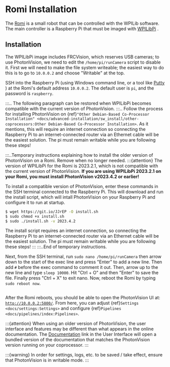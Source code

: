 # Romi Installation

The [Romi](https://docs.wpilib.org/en/latest/docs/romi-robot/index.html) is a small robot that can be controlled with the WPILib software. The main controller is a Raspberry Pi that must be imaged with [WPILibPi](https://docs.wpilib.org/en/latest/docs/romi-robot/imaging-romi.html) .

## Installation

The WPILibPi image includes FRCVision, which reserves USB cameras; to use PhotonVision, we need to edit the `/home/pi/runCamera` script to disable it. First we will need to make the file system writeable; the easiest way to do this is to go to `10.0.0.2` and choose "Writable" at the top.

SSH into the Raspberry Pi (using Windows command line, or a tool like [Putty](https://www.chiark.greenend.org.uk/~sgtatham/putty/) ) at the Romi's default address `10.0.0.2`. The default user is `pi`, and the password is `raspberry`.

:::.. The following paragraph can be restored when WPILibPi becomes compatible with the current version of PhotonVision. 
:::.. Follow the process for installing PhotonVision on {ref}`"Other Debian-Based Co-Processor Installation" <docs/advanced-installation/sw_install/other-coprocessors:Other Debian-Based Co-Processor Installation>`. As it mentions, this will require an internet connection so connecting the Raspberry Pi to an internet-connected router via an Ethernet cable will be the easiest solution. The pi must remain writable while you are following these steps! 

:::..Temporary instructions explaining how to install the older version of PhotonVision on a Romi. Remove when no longer needed.
:::{attention}
The version of WPILibPi for the Romi is 2023.2.1, which is not compatible with the current version of PhotonVision. **If you are using WPILibPi 2023.2.1 on your Romi, you must install PhotonVision v2023.4.2 or earlier!**

To install a compatible version of PhotonVision, enter these commands in the SSH terminal connected to the Raspberry Pi. This will download and run the install script, which will intall PhotonVision on your Raspberry Pi and configure it to run at startup.

```bash
$ wget https://git.io/JJrEP -O install.sh
$ sudo chmod +x install.sh
$ sudo ./install.sh -v 2023.4.2
```
The install script requires an internet connection, so connecting the Raspberry Pi to an internet-connected router via an Ethernet cable will be the easiest solution. The pi must remain writable while you are following these steps!
:::
:::..End of temporary instructions.

Next, from the SSH terminal, run `sudo nano /home/pi/runCamera` then arrow down to the start of the exec line and press "Enter" to add a new line. Then add `#` before the exec command to comment it out. Then, arrow up to the new line and type `sleep 10000`. Hit "Ctrl + O" and then "Enter" to save the file. Finally press "Ctrl + X" to exit nano. Now, reboot the Romi by typing `sudo reboot now`.

```{image} images/nano.png

```

After the Romi reboots, you should be able to open the PhotonVision UI at: [`http://10.0.0.2:5800/`](http://10.0.0.2:5800/). From here, you can adjust {ref}`Settings <docs/settings:Settings>` and configure {ref}`Pipelines <docs/pipelines/index:Pipelines>`.

:::{attention}
When using an older version of PhotonVision, the user interface and features may be different than what appears in the online documentation. The [Documentation](http://10.0.0.2:5800/#/docs) link in the User Interface will open a bundled version of the documentation that matches the PhotonVision version running on your coprocessor.
:::

:::{warning}
In order for settings, logs, etc. to be saved / take effect, ensure that PhotonVision is in writable mode.
:::
